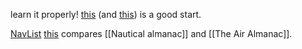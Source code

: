 learn it properly! [this](https://www.youtube.com/watch?v=UV1V9-nnaAs) (and [this](https://www.youtube.com/playlist?list=PLah9ocjQNN0Zr7-oKE58wTzXE4XaQU64E)) is a good start.

[NavList](https://navlist.net) 
[this](https://davidburchnavigation.blogspot.com/2019/10/air-almanac-compared-to-nautical-almanac.html) compares [[Nautical almanac]] and [[The Air Almanac]]. 

